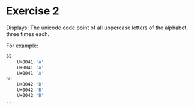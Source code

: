 # Exercise 2

Displays: The unicode code point of all uppercase letters of the alphabet, three times each.

For example:

```bash
65
	U+0041 'A'
	U+0041 'A'
	U+0041 'A'
66
	U+0042 'B'
	U+0042 'B'
	U+0042 'B'
...
```
